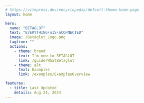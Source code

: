 ```yaml
---
# https://vitepress.dev/encyclopedia/default-theme-home-page
layout: home

hero:
  name: "BETAGLOT"
  text: "EVERYTHING\nIS\nCONNECTED"
  image: /Betaglot_Logo.png
  tagline: ""
  actions:
    - theme: brand
      text: I'm new to BETAGLOT
      link: /guide/WhatBetaglot
    - theme: alt
      text: Examples
      link: /examples/ExamplesOverview

features:
  - title: Last Updated
    details: Aug 21, 2024
---
```


